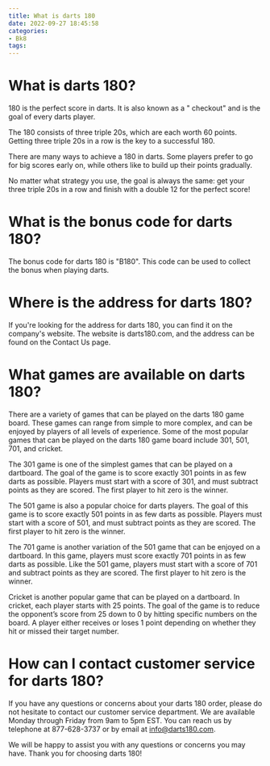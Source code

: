 ```yaml
---
title: What is darts 180
date: 2022-09-27 18:45:58
categories:
- Bk8
tags:
---
```



#  What is darts 180?

180 is the perfect score in darts. It is also known as a " checkout" and is the goal of every darts player.

The 180 consists of three triple 20s, which are each worth 60 points. Getting three triple 20s in a row is the key to a successful 180.

There are many ways to achieve a 180 in darts. Some players prefer to go for big scores early on, while others like to build up their points gradually.

No matter what strategy you use, the goal is always the same: get your three triple 20s in a row and finish with a double 12 for the perfect score!

#  What is the bonus code for darts 180?

The bonus code for darts 180 is "B180". This code can be used to collect the bonus when playing darts.

#  Where is the address for darts 180?

If you're looking for the address for darts 180, you can find it on the company's website. The website is darts180.com, and the address can be found on the Contact Us page.

#  What games are available on darts 180?

There are a variety of games that can be played on the darts 180 game board. These games can range from simple to more complex, and can be enjoyed by players of all levels of experience. Some of the most popular games that can be played on the darts 180 game board include 301, 501, 701, and cricket.

The 301 game is one of the simplest games that can be played on a dartboard. The goal of the game is to score exactly 301 points in as few darts as possible. Players must start with a score of 301, and must subtract points as they are scored. The first player to hit zero is the winner.

The 501 game is also a popular choice for darts players. The goal of this game is to score exactly 501 points in as few darts as possible. Players must start with a score of 501, and must subtract points as they are scored. The first player to hit zero is the winner.

The 701 game is another variation of the 501 game that can be enjoyed on a dartboard. In this game, players must score exactly 701 points in as few darts as possible. Like the 501 game, players must start with a score of 701 and subtract points as they are scored. The first player to hit zero is the winner.

Cricket is another popular game that can be played on a dartboard. In cricket, each player starts with 25 points. The goal of the game is to reduce the opponent’s score from 25 down to 0 by hitting specific numbers on the board. A player either receives or loses 1 point depending on whether they hit or missed their target number.

#  How can I contact customer service for darts 180?

If you have any questions or concerns about your darts 180 order, please do not hesitate to contact our customer service department. We are available Monday through Friday from 9am to 5pm EST. You can reach us by telephone at 877-628-3737 or by email at info@darts180.com.

We will be happy to assist you with any questions or concerns you may have. Thank you for choosing darts 180!